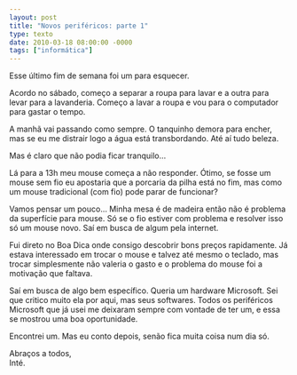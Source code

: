 ```yaml
---
layout: post
title: "Novos periféricos: parte 1"
type: texto
date: 2010-03-18 08:00:00 -0000
tags: ["informática"]
---
```


Esse último fim de semana foi um para esquecer.

Acordo no sábado, começo a separar a roupa para lavar e a outra para levar para a lavanderia. Começo a lavar a roupa e vou para o computador para gastar o tempo.

A manhã vai passando como sempre. O tanquinho demora para encher, mas se eu me distrair logo a água está transbordando. Até aí tudo beleza.

Mas é claro que não podia ficar tranquilo…

Lá para a 13h meu mouse começa a não responder. Ótimo, se fosse um mouse sem fio eu apostaria que a porcaria da pilha está no fim, mas como um mouse tradicional (com fio) pode parar de funcionar?

Vamos pensar um pouco… Minha mesa é de madeira então não é problema da superfície para mouse. Só se  o fio estiver com problema e resolver isso só um mouse novo. Saí em busca de algum pela internet.

Fui direto no Boa Dica onde consigo descobrir bons preços rapidamente. Já estava interessado em trocar o mouse e talvez até mesmo o teclado, mas trocar simplesmente não valeria o gasto e o problema do mouse foi a motivação que faltava.

Saí em busca de algo bem específico. Queria um hardware Microsoft. Sei que critico muito ela por aqui, mas seus softwares. Todos os periféricos Microsoft que já usei me deixaram sempre com vontade de ter um, e essa se mostrou uma boa oportunidade.

Encontrei um.  Mas eu conto depois, senão fica muita coisa num dia só.

Abraços a todos,  
Inté.